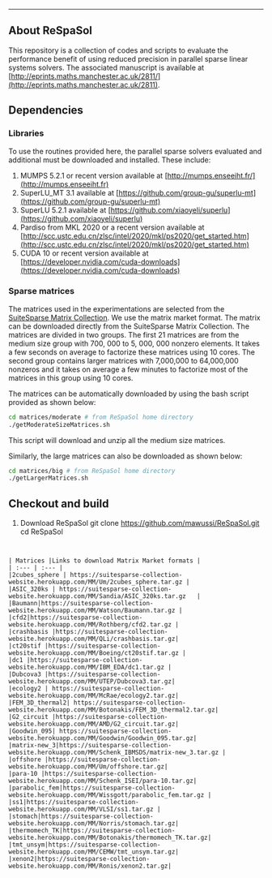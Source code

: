 * * *

## About ReSpaSol  

This repository is a collection of codes and scripts to evaluate the performance benefit
of using reduced precision in parallel sparse linear systems solvers. The associated
manuscript is available at [http://eprints.maths.manchester.ac.uk/2811/](http://eprints.maths.manchester.ac.uk/2811).


## Dependencies

### Libraries 
To use the routines provided here, the parallel sparse solvers evaluated and additional  must be downloaded and installed.
These include:

1. MUMPS 5.2.1 or recent version available at [http://mumps.enseeiht.fr/](http://mumps.enseeiht.fr)
2. SuperLU_MT 3.1  available at [https://github.com/group-gu/superlu-mt](https://github.com/group-gu/superlu-mt)
3. SuperLU 5.2.1 available at [https://github.com/xiaoyeli/superlu](https://github.com/xiaoyeli/superlu)
4. Pardiso from MKL 2020 or a recent version available at [http://scc.ustc.edu.cn/zlsc/intel/2020/mkl/ps2020/get_started.htm](http://scc.ustc.edu.cn/zlsc/intel/2020/mkl/ps2020/get_started.htm)
5. CUDA 10 or recent version available at [https://developer.nvidia.com/cuda-downloads](https://developer.nvidia.com/cuda-downloads)


### Sparse matrices
The matrices used in the experimentations are selected  from the [SuiteSparse Matrix Collection](https://sparse.tamu.edu/).
We use the matrix market format. The matrix can be downloaded directly from the SuiteSparse Matrix Collection.
The matrices are divided in two groups. The first 21 matrices are from the medium size group with 700, 000 to 5, 000, 000 nonzero elements. It takes a few
seconds on average to factorize these matrices using 10 cores. The second group contains larger matrices with 7,000,000
to 64,000,000 nonzeros and it takes on average a few minutes to factorize most of the matrices in this
group using 10 cores.

The matrices can be automatically downloaded by using the bash script
provided as shown below:

```bash
cd matrices/moderate # from ReSpaSol home directory
./getModerateSizeMatrices.sh
```
This script will download and unzip all the medium size matrices.

Similarly, the large matrices can also be downloaded as shown below:
```bash
cd matrices/big # from ReSpaSol home directory
./getLargerMatrices.sh
```

## Checkout and build
1. Download ReSpaSol
git clone  https://github.com/mawussi/ReSpaSol.git
cd ReSpaSol
```


| Matrices |Links to download Matrix Market formats |
| :--- | :--- | 
|2cubes_sphere | https://suitesparse-collection-website.herokuapp.com/MM/Um/2cubes_sphere.tar.gz |
|ASIC_320ks | https://suitesparse-collection-website.herokuapp.com/MM/Sandia/ASIC_320ks.tar.gz   |
|Baumann|https://suitesparse-collection-website.herokuapp.com/MM/Watson/Baumann.tar.gz |
|cfd2|https://suitesparse-collection-website.herokuapp.com/MM/Rothberg/cfd2.tar.gz |
|crashbasis |https://suitesparse-collection-website.herokuapp.com/MM/QLi/crashbasis.tar.gz|
|ct20stif |https://suitesparse-collection-website.herokuapp.com/MM/Boeing/ct20stif.tar.gz |
|dc1 |https://suitesparse-collection-website.herokuapp.com/MM/IBM_EDA/dc1.tar.gz |
|Dubcova3 |https://suitesparse-collection-website.herokuapp.com/MM/UTEP/Dubcova3.tar.gz|
|ecology2 | https://suitesparse-collection-website.herokuapp.com/MM/McRae/ecology2.tar.gz|
|FEM_3D_thermal2| https://suitesparse-collection-website.herokuapp.com/MM/Botonakis/FEM_3D_thermal2.tar.gz|
|G2_circuit |https://suitesparse-collection-website.herokuapp.com/MM/AMD/G2_circuit.tar.gz|
|Goodwin_095| https://suitesparse-collection-website.herokuapp.com/MM/Goodwin/Goodwin_095.tar.gz|
|matrix-new_3|https://suitesparse-collection-website.herokuapp.com/MM/Schenk_IBMSDS/matrix-new_3.tar.gz |
|offshore |https://suitesparse-collection-website.herokuapp.com/MM/Um/offshore.tar.gz|
|para-10 |https://suitesparse-collection-website.herokuapp.com/MM/Schenk_ISEI/para-10.tar.gz|
|parabolic_fem|https://suitesparse-collection-website.herokuapp.com/MM/Wissgott/parabolic_fem.tar.gz |
|ss1|https://suitesparse-collection-website.herokuapp.com/MM/VLSI/ss1.tar.gz |
|stomach|https://suitesparse-collection-website.herokuapp.com/MM/Norris/stomach.tar.gz|
|thermomech_TK|https://suitesparse-collection-website.herokuapp.com/MM/Botonakis/thermomech_TK.tar.gz|
|tmt_unsym|https://suitesparse-collection-website.herokuapp.com/MM/CEMW/tmt_unsym.tar.gz|
|xenon2|https://suitesparse-collection-website.herokuapp.com/MM/Ronis/xenon2.tar.gz|
